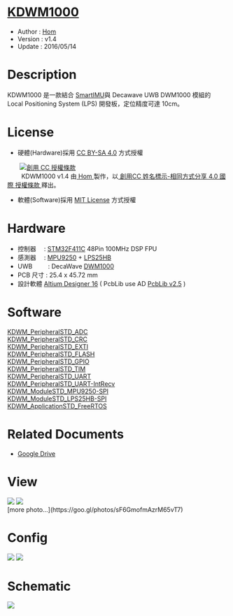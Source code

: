 [KDWM1000](https://github.com/KitSprout/KDWM1000)
========
* Author  : [Hom](http://about.me/Hom)
* Version : v1.4
* Update  : 2016/05/14

Description
========
KDWM1000 是一款結合 [SmartIMU](https://github.com/Hom-Wang/SmartIMU)與 Decawave UWB DWM1000 模組的 Local Positioning System (LPS) 開發板，定位精度可達 10cm。

License
========
* 硬體(Hardware)採用 [CC BY-SA 4.0](http://creativecommons.org/licenses/by-sa/4.0/deed.zh_TW)  方式授權 
  
　　<a rel="license" href="http://creativecommons.org/licenses/by-sa/4.0/deed.zh_TW"><img alt="創用 CC 授權條款" style="border-width:0" src="http://i.creativecommons.org/l/by-sa/3.0/tw/80x15.png" /></a>  
　　<span xmlns:dct="http://purl.org/dc/terms/" property="dct:title"> KDWM1000 v1.4 </span>由<a xmlns:cc="http://creativecommons.org/ns#" href="http://about.me/Hom" property="cc:attributionName" rel="cc:attributionURL"> Hom </a>製作，以<a rel="license" href="http://creativecommons.org/licenses/by-sa/4.0/deed.zh_TW"> 創用CC 姓名標示-相同方式分享 4.0 國際 授權條款 </a>釋出。  

* 軟體(Software)採用 [MIT License](http://opensource.org/licenses/MIT) 方式授權  

Hardware
========
* 控制器　 : [STM32F411C](http://www.st.com/web/en/catalog/mmc/FM141/SC1169/SS1577/LN1877/PF260148) 48Pin 100MHz DSP FPU
* 感測器　 : [MPU9250](http://www.invensense.com/products/motion-tracking/9-axis/mpu-9250/) + [LPS25HB](http://www2.st.com/content/st_com/en/products/mems-and-sensors/pressure-sensors/lps25hb.html)
* UWB 　　 : DecaWave [DWM1000](http://www.decawave.com/products/dwm1000-module)
* PCB 尺寸 : 25.4 x 45.72 mm
* 設計軟體 [Altium Designer 16](http://www.altium.com/en/products/altium-designer) ( PcbLib use AD [PcbLib v2.5](https://github.com/KitSprout/AltiumDesigner_PcbLibrary/releases/tag/v2.5) )

Software
========
[KDWM_PeripheralSTD_ADC](https://github.com/KitSprout/KDWM1000/tree/master/Software/KDWM_PeripheralSTD_ADC)  
[KDWM_PeripheralSTD_CRC](https://github.com/KitSprout/KDWM1000/tree/master/Software/KDWM_PeripheralSTD_CRC)  
[KDWM_PeripheralSTD_EXTI](https://github.com/KitSprout/KDWM1000/tree/master/Software/KDWM_PeripheralSTD_EXTI)  
[KDWM_PeripheralSTD_FLASH](https://github.com/KitSprout/KDWM1000/tree/master/Software/KDWM_PeripheralSTD_FLASH)  
[KDWM_PeripheralSTD_GPIO](https://github.com/KitSprout/KDWM1000/tree/master/Software/KDWM_PeripheralSTD_GPIO)  
[KDWM_PeripheralSTD_TIM](https://github.com/KitSprout/KDWM1000/tree/master/Software/KDWM_PeripheralSTD_TIM)  
[KDWM_PeripheralSTD_UART](https://github.com/KitSprout/KDWM1000/tree/master/Software/KDWM_PeripheralSTD_UART)  
[KDWM_PeripheralSTD_UART-IntRecv](https://github.com/KitSprout/KDWM1000/tree/master/Software/KDWM_PeripheralSTD_UART-IntRecv)  
[KDWM_ModuleSTD_MPU9250-SPI](https://github.com/KitSprout/KDWM1000/tree/master/Software/KDWM_ModuleSTD_MPU9250-SPI)  
[KDWM_ModuleSTD_LPS25HB-SPI](https://github.com/KitSprout/KDWM1000/tree/master/Software/KDWM_ModuleSTD_LPS25HB-SPI)  
[KDWM_ApplicationSTD_FreeRTOS](https://github.com/KitSprout/KDWM1000/tree/master/Software/KDWM_ApplicationSTD_FreeRTOS)  

Related Documents
========
* [Google Drive](https://goo.gl/hFYtBm)

View
========
<img src="https://lh3.googleusercontent.com/dBAGl-1shSu3bVKS5eRK00eV0uwWucbgiAS8wvxEeTY1azocywTnT1gnupPVx3tOUKeQLPplSga8IbEeMaX4k7IRDGTQDVinooAgjmmSHknrsHNZgz4Jhk13Cw_q1iuiRoP1oAVkT6nq1G9mhmfYgBX16h60F4uEdzMvAhtgsYD6aHX_csIOpmG3SFzDoViVdMF-dDEm5FkYocPaZKH9Of_RGLJPgRfTJOncwAT0Utk78KHS-xrMnI1KtC9rr80qindARlR5a19E9qbR0pkkz1hgKvRMZ82_q4d2cZFae5ogacnTUuvweYOVgkVpNMr8Bm_dhxbdvSMIQoG3AKWk2M1zGTZIWJ6e6MUzorN33wv7QjDtyeEMUzL5XCWr8OP0TDEWc6L6w9OCH63OT1J8xLKFVC2k_4o3dPZyfZeiyb-MhBpTHGi_lbr-yksfAuldBKSzfrJemWK81rEDcCvBjnP8tGwo6sxVM4Jqgm3x6x2_lmPXJi1tbZUa9gJbrJ8xr9Immp5w9uiZjyCkkyxlsSD41JOt_rfk6eQm0KcM_Fq54YLx8ED3LQ4t4FIqYDKs42LIJkMRdl_DGtDcXpAAq2AY8A6nsf4=w1034-h775-no"/>
<img src="https://lh3.googleusercontent.com/PEMUZbxsGQjh9mXY4DUa30DgvgArqD3I6iGT5cQM8a-nl2qnhzmubBHcUcTzONuR-2Uc5u3-f37YL40YrMU2CAgXo2ikNupfziBY3_mw2xgCLUm4WW9inIFHDi2pj3dEJxUsErODDoxi1tudU6jp83poipBO4uGaLhmRtbwmb01rTuaiZvmK81-jx76okV8dLA4QROyGtN2Y1xYyo--nWoucPfBtuoXnqnHDjTcT9oqOTmX3E8k1SEhXMmUF3oKWfzjsbXJblWGtNEdritYrfg9JVcs12ffLV1f8LDzKZNRYzaU49YG4CUKEbGAWGltlK2M2l6K4eQ455IlzLYSMQfWTEs4dye2o5XjmpALQKBjusDAwERxabN1RdiC4MS5XZDddRj79H1u60a1XFM9fiy9v-8bb3z8UQBrmunRwKqBy0J5iIpmyD6I9HbJsnGeMd5kFGZ7FtOEZSotEZ__vKH2GBJ_n0EGl264HENnSP1cTfbeIAl2SEB_2kSWWQ-yHVS29l4_OxaD0O01yAnxihBYXJOWzkP3f2GItu8gQtfeHOSho3a8x0nBD_QKO2ZiynItM0SXpYbt7M5dLciuyOkkgMDLgneQ=w952-h775-no"/>

<br />
[more photo...](https://goo.gl/photos/sF6GmofmAzrM65vT7)

Config
========
<img src="https://lh3.googleusercontent.com/UmZdUSpAXEuy0QbGTP-xQn7b7nQnqs4R4F27aYlREkYFF7WyPXajX6P3Bp3845o0tT8QSCH_qdDfHOsNQN6ADDyyJtPVSyfcFjXh455q3eHaw5sE42DYsKj-Ta1bNoYiwvv0A1CX3yG_XScOVHz-D4w-QwPEADneoW9WEyyV7CctmBNJQ9NUDu_RuRmcxZ9x3lBPBFX4WRJ14_TGVxG_tsjw6R6hSTxT-RPbHOAaFYkhL0hsa1nu_JsygrOlaANYl5JcljUwIMryMyle0cx3YJj-PZXtl-uVPlXNZSaEsVN3JmtEKBl2ZpiUo_AqCI14Xf8Rp2FWufrw9koQBnUC-RSadN_cpk8cO0KiMltR1hhBgAkrQsAf7C1tNBCniKhjZ14NvlydD84Tpnk3b5BH2_LRxkGCJt5TiBVDi5Fix_MkSI8yYyXd-3Do4k7MbNj_9g6ATkQknIfMqc7Gi1mnoTfhj1A5sWVYXB4oAJspUX7ANRyziAzSbvbV0LVIn9iXTHPqvDGOfa5H8szaqtBcBN8gXC06h18tt0l8YAYvfaI48VGWnFMMIubwCKI4RoQUOR5h3EgX1xD2fVzAqAYTEvbASeeBErw=w1440-h557-no"/>
<img src="https://lh3.googleusercontent.com/xQA4tronEl93KpkjpJSS-UP6tuwXoEqZ9FAzrTo4qZslZUXrR-TlS9ipuJTB7WRsFFZXTp7ozVS_KBLOqY84U3a1cnjZ5og_FXK_vOb943K1mrlccx0Y152u2LWBIreINeuZ476ylNHPInSthFeGmIvdEUSv3__weJhO7TB4Nt-dSpKC2hbX4WTjVM_aHez0uTNcVKVMNMmDkKY3amxeMD3wjeOarrw2zK3QPZiiXZp21vtOGT2vU0AyeCZjb5tXTRYLdOC6ZcaRVsxN809SmPKOGqGJ53xfJdM3ZmjtNwtjmozMQSSq0N22ZWZmwvO-qDL4rk22lZkUqrVb8LmjOqG_8LK_90AjdVRo2anoLr98wxAHsPbK3qdwjPzRTMbwUvafF1dOq_QYbmeSvIJp4a_NwBTToZYew5PCv6DqOf4XosvSZFXBOv8-gc7RafocHqGl93YWg_LvQv5nFJ2s_B8M8kffC3FMX9QQ-r0zHsVdUptTc3V-Roi1tizIo5WHPbnNjbFixxLqPmghD0_hRCKCk7tZBzCAlfWUuak86jdRzQq8WmGe7Z2jRpnXgUFgnbu-JD9uos5k6zUnxFM-7nenKOTQ75M=w1284-h558-no"/>

Schematic
========
<img src="https://lh3.googleusercontent.com/eV37jmym7pjf8tgiNgVrQST6ZoaoZWAyXJSGDw2C4VinDUYk4kG5W9--yvUqpccakwVRYNCtt4uu1kCC0kO42bWFsKxGtQNi7XOSGB7Fyqw-et-4FM91xP0Egd2BuS1adyuDARf2LMRGIXGnYpmZGyYkhe8H9UELZRiyiG8FI-aL42l5ye3e3Yw0JJid3M9WW1aQgd72imf69QsrRRAdv9Q8rEg5JtPzzRQrxsM8G0eFtb5goLzo8Mu5Ihg1RSE1H6HCsoFSgg79idIHFNm_6JeoQvYmOh2sN8Dh_B7td-DzQ48UaQm53THC_RN_Qb7y962V-8XL6F0OY4OPH5pjVyBTiL9nKNjvGhZlmO78hgcQIfI2EuNEPJqdCGm01yADzzybgOlRUCANgWIUdHFftzyMTLRlp4fWsaPq_F_-YQZwZJDfuPMt3lWCthbpH5tDCAEiN33OOVB6fr_ex_o3oCqMDu4MNhh4L7E8T2TjyJ_flLLc1MqC96pq8yWp_qe98xsYwoXlUNjvJqaqHUcA7MV2Oc0myXn9RJn9PIo3QpbRY8Q4XDSTCUCDt-D0KGkUBlrf4oVdDqm6P4Fy-J58IAi5C9puvBI=w1163-h775-no"/>
